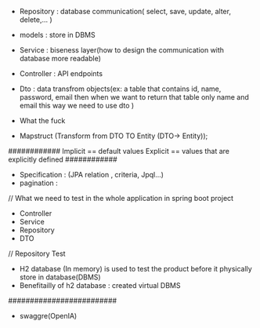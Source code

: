 

- Repository : database communication( select, save, update, alter, delete,... )
- models : store in DBMS
- Service : biseness layer(how to design the communication with database more readable)
- Controller : API endpoints 
- Dto : data transfrom objects(ex: a table that contains id, name, password, email then when we want to return that table only name and email this way we need to use dto )
- What the fuck

- Mapstruct (Transform from DTO TO Entity (DTO-> Entity));


############
Implicit == default values 
Explicit == values that are explicitly defined
############


- Specification : (JPA relation , criteria, Jpql...)
- pagination : 


    

// What we need to test in the whole application in spring boot project
- Controller
- Service
- Repository
- DTO   


// Repository Test
- H2  database (In memory) is used to test the product before it physically store in database(DBMS)
- Benefitailly of h2 database : created virtual DBMS 


#########################
- swaggre(OpenIA)